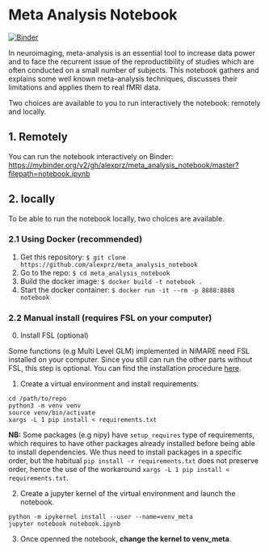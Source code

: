 # Meta Analysis Notebook

[![Binder](https://mybinder.org/badge_logo.svg)](https://mybinder.org/v2/gh/alexprz/meta_analysis_notebook/master?filepath=notebook.ipynb)

In neuroimaging, meta-analysis is an essential tool to increase data power and to face the recurrent issue of the reproductibility of studies which are often conducted on a small number of subjects.
This notebook gathers and explains some well known meta-analysis techniques, discusses their limitations and applies them to real fMRI data.

Two choices are available to you to run interactively the notebook: remotely and locally.

## 1. Remotely
You can run the notebook interactively on Binder:
https://mybinder.org/v2/gh/alexprz/meta_analysis_notebook/master?filepath=notebook.ipynb

## 2. locally
To be able to run the notebook locally, two choices are available.

### 2.1 Using Docker (recommended)

1. Get this repository: `$ git clone https://github.com/alexprz/meta_analysis_notebook`
2. Go to the repo: `$ cd meta_analysis_notebook`
3. Build the docker image: `$ docker build -t notebook .`
4. Start the docker container: `$ docker run -it --rm -p 8888:8888 notebook`

### 2.2 Manual install (requires FSL on your computer)

0. Install FSL (optional)

Some functions (e.g Multi Level GLM) implemented in NiMARE need FSL installed on your computer. Since you still can run the other parts without FSL, this step is optional.
You can find the installation procedure [here](https://fsl.fmrib.ox.ac.uk/fsl/fslwiki/FslInstallation).

1. Create a virtual environment and install requirements.

```
cd /path/to/repo
python3 -m venv venv
source venv/bin/activate
xargs -L 1 pip install < requirements.txt
```

**NB:** Some packages (e.g nipy) have `setup_requires` type of requirements, which requires to have other packages already installed before being able to install dependencies. We thus need to install packages in a specific order, but the habitual `pip install -r requirements.txt` does not preserve order, hence the use of the workaround `xargs -L 1 pip install < requirements.txt`.

2. Create a jupyter kernel of the virtual environment and launch the notebook.

```
python -m ipykernel install --user --name=venv_meta
jupyter notebook notebook.ipynb
```

3. Once openned the notebook, **change the kernel to venv_meta**.


